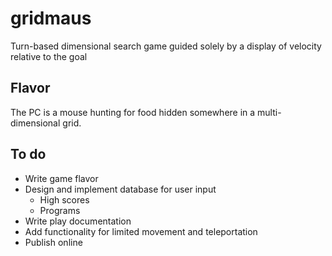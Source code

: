 # gridmaus

Turn-based dimensional search game guided solely by a display of velocity relative to the goal

## Flavor

The PC is a mouse hunting for food hidden somewhere in a multi-dimensional grid.

## To do

* Write game flavor
* Design and implement database for user input
  * High scores
  * Programs
* Write play documentation
* Add functionality for limited movement and teleportation
* Publish online
